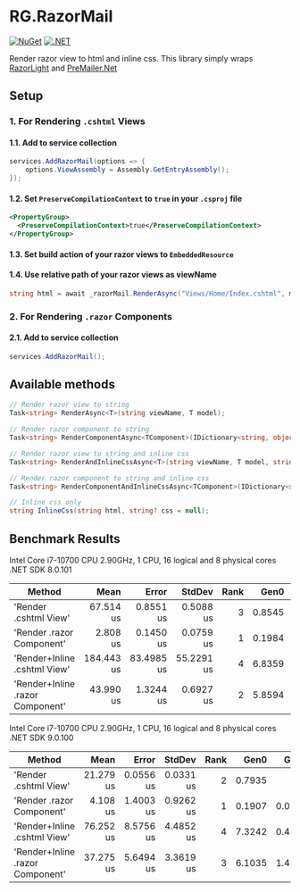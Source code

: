 # RG.RazorMail

[![NuGet](https://img.shields.io/nuget/v/RG.RazorMail.svg)](https://www.nuget.org/packages/RG.RazorMail/) [![.NET](https://github.com/ronnygunawan/RG.RazorMail/actions/workflows/CI.yml/badge.svg)](https://github.com/ronnygunawan/RG.RazorMail/actions/workflows/CI.yml)

Render razor view to html and inline css. This library simply wraps [RazorLight](https://github.com/toddams/RazorLight/) and [PreMailer.Net](https://github.com/milkshakesoftware/PreMailer.Net/)

## Setup

### 1. For Rendering `.cshtml` Views

#### 1.1. Add to service collection
```cs
services.AddRazorMail(options => {
    options.ViewAssembly = Assembly.GetEntryAssembly();
});
```

#### 1.2. Set `PreserveCompilationContext` to `true` in your `.csproj` file
```xml
<PropertyGroup>
  <PreserveCompilationContext>true</PreserveCompilationContext>
</PropertyGroup>
```

#### 1.3. Set build action of your razor views to `EmbeddedResource`

#### 1.4. Use relative path of your razor views as viewName
```cs
string html = await _razorMail.RenderAsync("Views/Home/Index.cshtml", model);
```

### 2. For Rendering `.razor` Components

#### 2.1. Add to service collection

```cs
services.AddRazorMail();
```

## Available methods

```cs
// Render razor view to string
Task<string> RenderAsync<T>(string viewName, T model);

// Render razor component to string
Task<string> RenderComponentAsync<TComponent>(IDictionary<string, object>? parameters);

// Render razor view to string and inline css
Task<string> RenderAndInlineCssAsync<T>(string viewName, T model, string? css = null);

// Render razor component to string and inline css
Task<string> RenderComponentAndInlineCssAsync<TComponent>(IDictionary<string, object>? parameters, string? css = null);

// Inline css only
string InlineCss(string html, string? css = null);
```

## Benchmark Results

Intel Core i7-10700 CPU 2.90GHz, 1 CPU, 16 logical and 8 physical cores
.NET SDK 8.0.101

| Method                           | Mean       | Error      | StdDev     | Rank | Gen0   | Gen1   | Allocated |
|--------------------------------- |-----------:|-----------:|-----------:|-----:|-------:|-------:|----------:|
| 'Render .cshtml View'            |  67.514 us |  0.8551 us |  0.5088 us |    3 | 0.8545 |      - |   7.06 KB |
| 'Render .razor Component'        |   2.808 us |  0.1450 us |  0.0759 us |    1 | 0.1984 | 0.0648 |   1.64 KB |
| 'Render+Inline .cshtml View'     | 184.443 us | 83.4985 us | 55.2291 us |    4 | 6.8359 | 0.4883 |  59.22 KB |
| 'Render+Inline .razor Component' |  43.990 us |  1.3244 us |  0.6927 us |    2 | 5.8594 | 1.7090 |  48.73 KB |

Intel Core i7-10700 CPU 2.90GHz, 1 CPU, 16 logical and 8 physical cores
.NET SDK 9.0.100

| Method                           | Mean      | Error     | StdDev    | Rank | Gen0   | Gen1   | Allocated |
|--------------------------------- |----------:|----------:|----------:|-----:|-------:|-------:|----------:|
| 'Render .cshtml View'            | 21.279 us | 0.0556 us | 0.0331 us |    2 | 0.7935 |      - |   6.95 KB |
| 'Render .razor Component'        |  4.108 us | 1.4003 us | 0.9262 us |    1 | 0.1907 | 0.0610 |   1.59 KB |
| 'Render+Inline .cshtml View'     | 76.252 us | 8.5756 us | 4.4852 us |    4 | 7.3242 | 0.4883 |  59.86 KB |
| 'Render+Inline .razor Component' | 37.275 us | 5.6494 us | 3.3619 us |    3 | 6.1035 | 1.4648 |  51.13 KB |